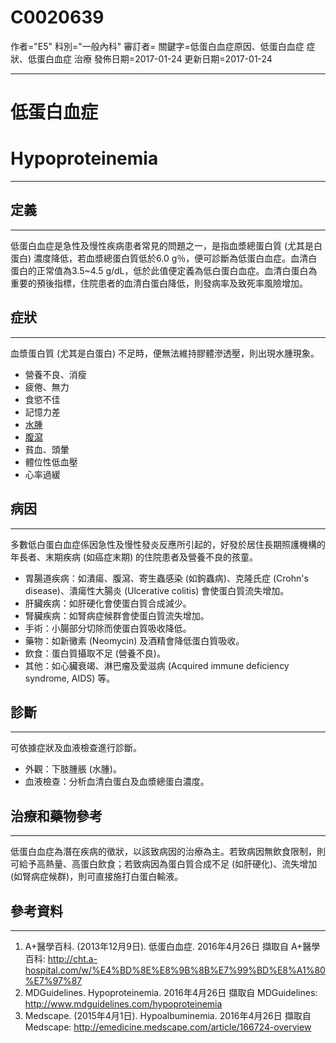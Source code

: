 # C0020639
作者="E5"
科別="一般內科"
審訂者=
關鍵字=低蛋白血症原因、低蛋白血症 症狀、低蛋白血症 治療
發佈日期=2017-01-24
更新日期=2017-01-24

----------
# 低蛋白血症
# Hypoproteinemia
----------
## 定義
----------

低蛋白血症是急性及慢性疾病患者常見的問題之一，是指血漿總蛋白質 (尤其是白蛋白) 濃度降低，若血漿總蛋白質低於6.0 g％，便可診斷為低蛋白血症。血清白蛋白的正常值為3.5~4.5 g/dL，低於此值便定義為低白蛋白血症。血清白蛋白為重要的預後指標，住院患者的血清白蛋白降低，則發病率及致死率風險增加。

## 症狀
----------

血漿蛋白質 (尤其是白蛋白) 不足時，便無法維持膠體滲透壓，則出現水腫現象。

- 營養不良、消瘦
- 疲倦、無力
- 食慾不佳
- 記憶力差
- [水腫](C0013604)
- [腹瀉](C0011991-01)
- 貧血、頭暈
- 體位性低血壓
- 心率過緩
## 病因
----------

多數低白蛋白血症係因急性及慢性發炎反應所引起的，好發於居住長期照護機構的年長者、末期疾病 (如癌症末期) 的住院患者及營養不良的孩童。

- 胃腸道疾病：如潰瘍、腹瀉、寄生蟲感染 (如鉤蟲病)、克隆氏症 (Crohn's disease)、潰瘍性大腸炎 (Ulcerative colitis) 會使蛋白質流失增加。
- 肝臟疾病：如肝硬化會使蛋白質合成減少。
- 腎臟疾病：如腎病症候群會使蛋白質流失增加。
- 手術：小腸部分切除而使蛋白質吸收降低。
- 藥物：如新黴素 (Neomycin) 及酒精會降低蛋白質吸收。
- 飲食：蛋白質攝取不足 (營養不良)。
- 其他：如心臟衰竭、淋巴瘤及愛滋病 (Acquired immune deficiency syndrome, AIDS) 等。
## 診斷
----------

可依據症狀及血液檢查進行診斷。

- 外觀：下肢腫脹 (水腫)。
- 血液檢查：分析血清白蛋白及血漿總蛋白濃度。
## 治療和藥物參考
----------

低蛋白血症為潛在疾病的徵狀，以該致病因的治療為主。若致病因無飲食限制，則可給予高熱量、高蛋白飲食；若致病因為蛋白質合成不足 (如肝硬化)、流失增加 (如腎病症候群)，則可直接施打白蛋白輸液。

## 參考資料
----------
1. A+醫學百科. (2013年12月9日). 低蛋白血症. 2016年4月26日 擷取自 A+醫學百科: 
  http://cht.a-hospital.com/w/%E4%BD%8E%E8%9B%8B%E7%99%BD%E8%A1%80%E7%97%87
2. MDGuidelines. Hypoproteinemia. 2016年4月26日 擷取自 MDGuidelines: 
  http://www.mdguidelines.com/hypoproteinemia
3. Medscape. (2015年4月1日). Hypoalbuminemia. 2016年4月26日 擷取自 Medscape: 
  http://emedicine.medscape.com/article/166724-overview

